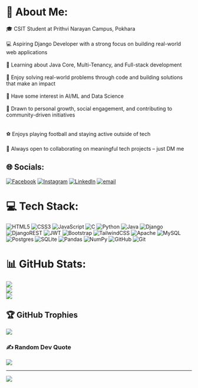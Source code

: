# 💫 About Me:
🎓 CSIT Student at Prithvi Narayan Campus, Pokhara<br><br>💻 Aspiring Django Developer with a strong focus on building real-world web applications<br><br>🧠 Learning about Java Core, Multi-Tenancy, and Full-stack development<br><br>🧩 Enjoy solving real-world problems through code and building solutions that make an impact<br><br>🤖 Have some interest in AI/ML and Data Science<br><br>🌱 Drawn to personal growth, social engagement, and contributing to community-driven initiatives<br><br><br>⚽ Enjoys playing football and staying active outside of tech<br><br>🤝 Always open to collaborating on meaningful tech projects – just DM me


## 🌐 Socials:
[![Facebook](https://img.shields.io/badge/Facebook-%231877F2.svg?logo=Facebook&logoColor=white)](https://facebook.com/mukesa.dhami.933722) [![Instagram](https://img.shields.io/badge/Instagram-%23E4405F.svg?logo=Instagram&logoColor=white)](https://instagram.com/muk3shh_) [![LinkedIn](https://img.shields.io/badge/LinkedIn-%230077B5.svg?logo=linkedin&logoColor=white)](https://linkedin.com/in/mukesh-dhami-ab4647253) [![email](https://img.shields.io/badge/Email-D14836?logo=gmail&logoColor=white)](mailto:dhamimukesh076@gmail.com)

# 💻 Tech Stack:
![HTML5](https://img.shields.io/badge/html5-%23E34F26.svg?style=for-the-badge&logo=html5&logoColor=white) ![CSS3](https://img.shields.io/badge/css3-%231572B6.svg?style=for-the-badge&logo=css3&logoColor=white) ![JavaScript](https://img.shields.io/badge/javascript-%23323330.svg?style=for-the-badge&logo=javascript&logoColor=%23F7DF1E) ![C](https://img.shields.io/badge/c-%2300599C.svg?style=for-the-badge&logo=c&logoColor=white) ![Python](https://img.shields.io/badge/python-3670A0?style=for-the-badge&logo=python&logoColor=ffdd54) ![Java](https://img.shields.io/badge/java-%23ED8B00.svg?style=for-the-badge&logo=openjdk&logoColor=white) ![Django](https://img.shields.io/badge/django-%23092E20.svg?style=for-the-badge&logo=django&logoColor=white) ![DjangoREST](https://img.shields.io/badge/DJANGO-REST-ff1709?style=for-the-badge&logo=django&logoColor=white&color=ff1709&labelColor=gray) ![JWT](https://img.shields.io/badge/JWT-black?style=for-the-badge&logo=JSON%20web%20tokens) ![Bootstrap](https://img.shields.io/badge/bootstrap-%238511FA.svg?style=for-the-badge&logo=bootstrap&logoColor=white) ![TailwindCSS](https://img.shields.io/badge/tailwindcss-%2338B2AC.svg?style=for-the-badge&logo=tailwind-css&logoColor=white) ![Apache](https://img.shields.io/badge/apache-%23D42029.svg?style=for-the-badge&logo=apache&logoColor=white) ![MySQL](https://img.shields.io/badge/mysql-4479A1.svg?style=for-the-badge&logo=mysql&logoColor=white) ![Postgres](https://img.shields.io/badge/postgres-%23316192.svg?style=for-the-badge&logo=postgresql&logoColor=white) ![SQLite](https://img.shields.io/badge/sqlite-%2307405e.svg?style=for-the-badge&logo=sqlite&logoColor=white) ![Pandas](https://img.shields.io/badge/pandas-%23150458.svg?style=for-the-badge&logo=pandas&logoColor=white) ![NumPy](https://img.shields.io/badge/numpy-%23013243.svg?style=for-the-badge&logo=numpy&logoColor=white) ![GitHub](https://img.shields.io/badge/github-%23121011.svg?style=for-the-badge&logo=github&logoColor=white) ![Git](https://img.shields.io/badge/git-%23F05033.svg?style=for-the-badge&logo=git&logoColor=white)
# 📊 GitHub Stats:
![](https://github-readme-stats.vercel.app/api?username=muk3shh07&theme=dark&hide_border=true&include_all_commits=true&count_private=true)<br/>
![](https://nirzak-streak-stats.vercel.app/?user=muk3shh07&theme=dark&hide_border=true)<br/>
![](https://github-readme-stats.vercel.app/api/top-langs/?username=muk3shh07&theme=dark&hide_border=true&include_all_commits=true&count_private=true&layout=compact)

## 🏆 GitHub Trophies
![](https://github-profile-trophy.vercel.app/?username=muk3shh07&theme=radical&no-frame=false&no-bg=false&margin-w=4)

### ✍️ Random Dev Quote
![](https://quotes-github-readme.vercel.app/api?type=horizontal&theme=radical)

---
[![](https://visitcount.itsvg.in/api?id=muk3shh07&icon=0&color=0)](https://visitcount.itsvg.in)
